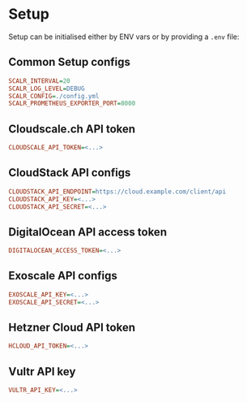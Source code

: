# Setup

Setup can be initialised either by ENV vars or by providing a `.env` file:

## Common Setup configs

```ini
SCALR_INTERVAL=20
SCALR_LOG_LEVEL=DEBUG
SCALR_CONFIG=./config.yml
SCALR_PROMETHEUS_EXPORTER_PORT=8000
```

## Cloudscale.ch API token

```ini
CLOUDSCALE_API_TOKEN=<...>
```

## CloudStack API configs

```ini
CLOUDSTACK_API_ENDPOINT=https://cloud.example.com/client/api
CLOUDSTACK_API_KEY=<...>
CLOUDSTACK_API_SECRET=<...>
```

## DigitalOcean API access token

```ini
DIGITALOCEAN_ACCESS_TOKEN=<...>
```

## Exoscale API configs

```ini
EXOSCALE_API_KEY=<...>
EXOSCALE_API_SECRET=<...>
```

## Hetzner Cloud API token

```ini
HCLOUD_API_TOKEN=<...>
```

## Vultr API key

```ini
VULTR_API_KEY=<...>
```
